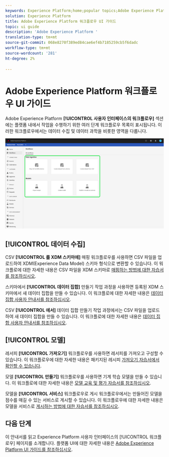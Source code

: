 ```yaml
---
keywords: Experience Platform;home;popular topics;Adobe Experience Platform;user guide;ui guide;workflows ui guide;workflows;workflows user guide;
solution: Experience Platform
title: Adobe Experience Platform 워크플로우 UI 가이드
topic: ui guide
description: 'Adobe Experience Platform '
translation-type: tm+mt
source-git-commit: 068e8270f389ed84cae6ef4b7185259cb5f6dadc
workflow-type: tm+mt
source-wordcount: '281'
ht-degree: 2%

---
```



# Adobe Experience Platform 워크플로우 UI 가이드

Adobe Experience Platform **[!UICONTROL 사용자 인터페이스의 워크플로우]** 섹션에는 플랫폼 내에서 작업을 수행하기 위한 여러 단계 워크플로우 목록이 표시됩니다. 이러한 워크플로우에서는 데이터 수집 및 데이터 과학을 비롯한 영역을 다룹니다.

![워크플로우](./images/workflows/workflows.png)

## [!UICONTROL 데이터 수집]

CSV **[!UICONTROL 를 XDM 스키마에]** 매핑 워크플로우를 사용하면 CSV 파일을 업로드하여 XDM(Experience Data Model) 스키마 형식으로 변환할 수 있습니다. 이 워크플로에 대한 자세한 내용은 CSV 파일을 XDM 스키마로 [매핑하는 방법에 대한 자습서를 참조하십시오](../ingestion/tutorials/map-a-csv-file.md).

스키마에서 **[!UICONTROL 데이터 집합]** 만들기 작업 과정을 사용하면 등록된 XDM 스키마에서 새 데이터 집합을 만들 수 있습니다. 이 워크플로에 대한 자세한 내용은 [데이터 집합 사용자 안내서를 참조하십시오](../catalog/datasets/user-guide.md#schema).

CSV **[!UICONTROL 에서]** 데이터 집합 만들기 작업 과정에서는 CSV 파일을 업로드하여 새 데이터 집합을 만들 수 있습니다. 이 워크플로에 대한 자세한 내용은 [데이터 집합 사용자 안내서를 참조하십시오](../catalog/datasets/user-guide.md#csv).

## [!UICONTROL 모델]

레서피 **[!UICONTROL 가져오기]** 워크플로우를 사용하면 레서피를 가져오고 구성할 수 있습니다. 이 워크플로우에 대한 자세한 내용은 패키지된 레시피 [가져오기 자습서에서 확인할 수 있습니다](../data-science-workspace/models-recipes/import-packaged-recipe-ui.md).

모델 **[!UICONTROL 만들기]** 워크플로우를 사용하면 기계 학습 모델을 만들 수 있습니다. 이 워크플로에 대한 자세한 내용은 [모델 교육 및 평가 자습서를 참조하십시오](../data-science-workspace/models-recipes/train-evaluate-model-ui.md).

모델을 **[!UICONTROL 서비스]** 워크플로우로 게시 워크플로우에서는 만들어진 모델을 점수를 매길 수 있는 서비스로 게시할 수 있습니다. 이 워크플로우에 대한 자세한 내용은 모델을 서비스로 [게시하는 방법에 대한 자습서를 참조하십시오](../data-science-workspace/models-recipes/publish-model-service-ui.md).

## 다음 단계

이 안내서를 읽고 Experience Platform 사용자 인터페이스의 [!UICONTROL 워크플로우] 페이지를 소개합니다. 플랫폼 UI에 대한 자세한 내용은 [Adobe Experience Platform UI 가이드를 참조하십시오](./ui-guide.md).